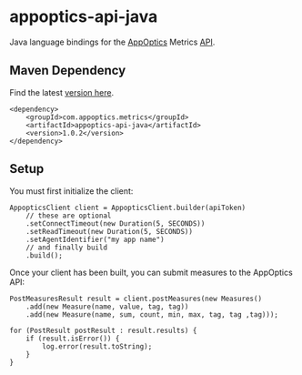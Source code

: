 # appoptics-api-java

Java language bindings for the [AppOptics](https://www.appoptics.com) Metrics 
[API](https://docs.appoptics.com/api/#create-a-measurement).

## Maven Dependency

Find the latest [version here](https://search.maven.org/search?q=g:com.appoptics.metrics%20AND%20a:appoptics-api-java&core=gav).

    <dependency>
        <groupId>com.appoptics.metrics</groupId>
        <artifactId>appoptics-api-java</artifactId>
        <version>1.0.2</version>
    </dependency>

## Setup

You must first initialize the client:

    AppopticsClient client = AppopticsClient.builder(apiToken)
        // these are optional
        .setConnectTimeout(new Duration(5, SECONDS))
        .setReadTimeout(new Duration(5, SECONDS))
        .setAgentIdentifier("my app name")
        // and finally build
        .build();
    
Once your client has been built, you can submit measures to the AppOptics
API:

    PostMeasuresResult result = client.postMeasures(new Measures()
        .add(new Measure(name, value, tag, tag))
        .add(new Measure(name, sum, count, min, max, tag, tag ,tag)));
    
    for (PostResult postResult : result.results) {
        if (result.isError()) {
            log.error(result.toString);
        }
    }

